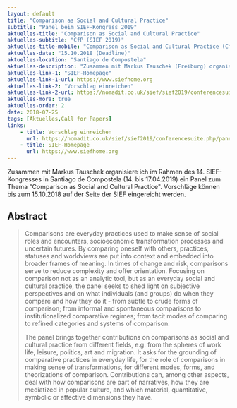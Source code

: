 ```yaml
---
layout: default
title: "Comparison as Social and Cultural Practice"
subtitle: "Panel beim SIEF-Kongress 2019"
aktuelles-title: "Comparison as Social and Cultural Practice"
aktuelles-subtitle: "CfP (SIEF 2019)"
aktuelles-title-mobile: "Comparison as Social and Cultural Practice (CfP)"
aktuelles-date: "15.10.2018 (Deadline)"
aktuelles-location: "Santiago de Compostela"
aktuelles-description: "Zusammen mit Markus Tauschek (Freiburg) organisiere ich im Rahmen des 14. SIEF-Kongresses in Santiago de Compostela (14. bis 17.04.2019) ein Panel zum Thema “Comparison as Social and Cultural Practice”. Vorschläge können bis zum 15.10.2018 auf der Seite der SIEF eingereicht werden."
aktuelles-link-1: "SIEF-Homepage"
aktuelles-link-1-url: https://www.siefhome.org
aktuelles-link-2: "Vorschlag einreichen"
aktuelles-link-2-url: https://nomadit.co.uk/sief/sief2019/conferencesuite.php/panels/7109
aktuelles-more: true
aktuelles-order: 2
date: 2018-07-25
tags: [Aktuelles,Call for Papers]
links:
    - title: Vorschlag einreichen
      url: https://nomadit.co.uk/sief/sief2019/conferencesuite.php/panels/7109
    - title: SIEF-Homepage
      url: https://www.siefhome.org
---
```

Zusammen mit Markus Tauschek organisiere ich im Rahmen des 14. SIEF-Kongresses in Santiago de Compostela (14. bis 17.04.2019) ein Panel zum Thema "Comparison as Social and Cultural Practice". Vorschläge können bis zum 15.10.2018 auf der Seite der SIEF eingereicht werden.

## Abstract
> Comparisons are everyday practices used to make sense of social roles and encounters, socioeconomic transformation processes and uncertain futures. By comparing oneself with others, practices, statuses and worldviews are put into context and embedded into broader frames of meaning. In times of change and risk, comparisons serve to reduce complexity and offer orientation. Focusing on comparison not as an analytic tool, but as an everyday social and cultural practice, the panel seeks to shed light on subjective perspectives and on what individuals (and groups) do when they compare and how they do it - from subtle to crude forms of comparison; from informal and spontaneous comparisons to institutionalized comparative regimes; from tacit modes of comparing to refined categories and systems of comparison.  
> 
> The panel brings together contributions on comparisons as social and cultural practice from different fields, e.g. from the spheres of work life, leisure, politics, art and migration. It asks for the grounding of comparative practices in everyday life, for the role of comparisons in making sense of transformations, for different modes, forms, and theorizations of comparison. Contributions can, among other aspects, deal with how comparisons are part of narratives, how they are mediatized in popular culture, and which material, quantitative, symbolic or affective dimensions they have.


